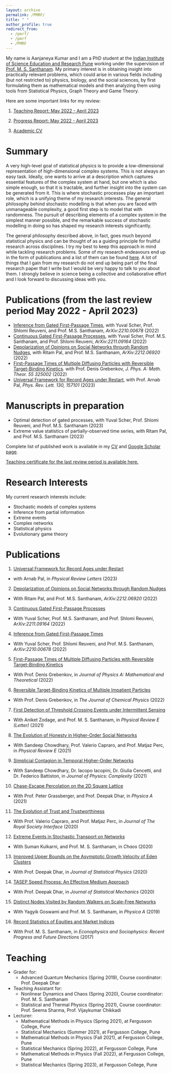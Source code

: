 ```yaml
---
layout: archive
permalink: /PMRF/
title: " "
author_profile: true
redirect_from: 
  - /pmrf/
  - /pmrf
  - /PMRF
---
```


My name is Aanjaneya Kumar and I am a PhD student at the [Indian Institute of Science Education and Research Pune](http://www.iiserpune.ac.in/) working under the supervision of [Prof. M. S. Santhanam](http://www.iiserpune.ac.in/~santh/). My primary interest is in obtaining insight into practically relevant problems, which could arise in various fields including (but not restricted to) physics, biology, and the social sciences, by first formulating them as mathematical models and then analyzing them using tools from Statistical Physics, Graph Theory and Game Theory.

Here are some important links for my review:

1. [Teaching Report: May 2022 - April 2023](https://drive.google.com/file/d/1pDhheJ_ljAtBg0fzEw0ixP0A7dwojKqn/view?usp=sharing)

2. [Progress Report: May 2022 - April 2023](https://drive.google.com/file/d/1WJKN6A_o-PW-aXxABLADYij0amQtrZ01/view?usp=sharing)

3. [Academic CV](https://drive.google.com/file/d/1wbNZsc5b_aFxOJ5ui742LrfvhNce5_51/view?usp=sharing)

Summary 
=========
A very high-level goal of statistical physics is to provide a low-dimensional representation of high-dimensional complex systems. This is not always an easy task. Ideally, one wants to arrive at a description which captures essential features of the complex system at hand, but one which is also simple enough, so that it is tractable, and further insight into the system can be generated from it. This is where stochastic processes play an important role, which is a unifying theme of my research interests. The general philosophy behind stochastic modelling is that when you are faced with unmanageable complexity, a good first step is to model that with randomness. The pursuit of describing elements of a complex system in the simplest manner possible, and the remarkable success of stochastic modelling in doing so has shaped my research interests significantly. 

The general philosophy described above, in fact, goes much beyond statistical physics and can be thought of as a guiding principle for fruitful research across disciplines. I try my best to keep this approach in mind while tackling research problems. Some of my research endeavours end up in the form of publications and a list of them can be found [here](https://scholar.google.com/citations?user=SSj4BocAAAAJ&hl=en). A lot of things that I gain from my research do not end up being part of the final research paper that I write but I would be very happy to talk to you about them. I strongly believe in science being a collective and collaborative effort and I look forward to discussing ideas with you.  


Publications (from the last review period May 2022 - April 2023)
=========

 * [Inference from Gated First-Passage Times](https://arxiv.org/abs/2210.00678), with Yuval Scher, Prof. Shlomi Reuveni, and Prof. M.S. Santhanam, *ArXiv:2210.00678* (2022)
 * [Continuous Gated First-Passage Processes](https://arxiv.org/abs/2211.09164), with Yuval Scher, Prof. M.S. Santhanam, and Prof. Shlomi Reuveni, *ArXiv:2211.09164* (2022)
 * [Depolarization of Opinions on Social Networks through Random Nudges](https://arxiv.org/abs/2212.06920), with Ritam Pal, and Prof. M.S. Santhanam, *ArXiv:2212.06920* (2022)
 * [First-Passage Times of Multiple Diffusing Particles with Reversible Target-Binding Kinetics](https://iopscience.iop.org/article/10.1088/1751-8121/ac7e91). with Prof. Denis Grebenkov, *J. Phys. A: Math. Theor. 55 325002* (2022)
 * [Universal Framework for Record Ages under Restart](https://journals.aps.org/prl/abstract/10.1103/PhysRevLett.130.157101), with Prof. Arnab Pal, *Phys. Rev. Lett. 130, 157101* (2023)

Manuscripts in preparation
=========
 * Optimal detection of gated processes, with Yuval Scher, Prof. Shlomi Reuveni, and Prof. M.S. Santhanam (2023)
 * Extreme value statistics of partially-observed time series, with Ritam Pal, and Prof. M.S. Santhanam (2023)

 
Complete list of published work is available in my [CV](https://drive.google.com/file/d/1wbNZsc5b_aFxOJ5ui742LrfvhNce5_51/view?usp=sharing) and [Google Scholar page](https://scholar.google.com/citations?user=SSj4BocAAAAJ&hl=en). 

[Teaching certificate for the last review period is available here.](https://drive.google.com/file/d/1pDhheJ_ljAtBg0fzEw0ixP0A7dwojKqn/view?usp=sharing)



Research Interests
=========

My current research interests include:

* Stochastic models of complex systems
* Inference from partial information
* Extreme events
* Complex networks
* Statistical physics
* Evolutionary game theory


Publications 
=========

1. [Universal Framework for Record Ages under Restart](https://journals.aps.org/prl/abstract/10.1103/PhysRevLett.130.157101) 
  * with Arnab Pal, in *Physical Review Letters* (2023)
2. [Depolarization of Opinions on Social Networks through Random Nudges](https://arxiv.org/abs/2212.06920)
  * With Ritam Pal, and Prof. M.S. Santhanam, *ArXiv:2212.06920* (2022)
3. [Continuous Gated First-Passage Processes](https://arxiv.org/abs/2211.09164)
  * With Yuval Scher, Prof. M.S. Santhanam, and Prof. Shlomi Reuveni, *ArXiv:2211.09164* (2022)
4. [Inference from Gated First-Passage Times](https://arxiv.org/abs/2210.00678)
  * With Yuval Scher, Prof. Shlomi Reuveni, and Prof. M.S. Santhanam, *ArXiv:2210.00678* (2022)
5. [First-Passage Times of Multiple Diffusing Particles with Reversible Target-Binding Kinetics](https://iopscience.iop.org/article/10.1088/1751-8121/ac7e91)  
  * With Prof. Denis Grebenkov,	in *Journal of Physics A: Mathematical and Theoretical* (2022)
6. [Reversible Target-Binding Kinetics of Multiple Impatient Particles](https://aip.scitation.org/doi/full/10.1063/5.0083849)
  * With Prof. Denis Grebenkov, in *The Journal of Chemical Physics* (2022)
7. [First Detection of Threshold Crossing Events under Intermittent Sensing](https://journals.aps.org/pre/abstract/10.1103/PhysRevE.104.L052103)
  * With Aniket Zodage, and Prof. M. S. Santhanam,  in *Physical Review E (Letter)* (2021) 
8. [The Evolution of Honesty in Higher-Order Social Networks](https://journals.aps.org/pre/abstract/10.1103/PhysRevE.104.054308)
  * With Sandeep Chowdhary, Prof. Valerio Capraro, and Prof. Matjaz Perc, in *Physical Review E* (2021) 
9. [Simplicial Contagion in Temporal Higher-Order Networks](https://iopscience.iop.org/article/10.1088/2632-072X/ac12bd)
  * With Sandeep Chowdhary, Dr. Iacopo Iacopini, Dr. Giulia Cencetti, and Dr. Federico Battiston, in *Journal of Physics: Complexity* (2021) 
10. [Chase-Escape Percolation on the 2D Square Lattice](https://www.sciencedirect.com/science/article/pii/S0378437121003459)
  * With Prof. Peter Grassberger, and Prof. Deepak Dhar, in *Physica A* (2021) 
11. [The Evolution of Trust and Trustworthiness](http://aanjaneyakumar.com/publication/2020trust)
  * With Prof. Valerio Capraro, and Prof. Matjaz Perc, in *Journal of The Royal Society Interface* (2020) 
12. [Extreme Events in Stochastic Transport on Networks](http://aanjaneyakumar.com/publication/2020extreme)
  * With Suman Kulkarni, and Prof. M. S. Santhanam, in *Chaos* (2020)
13. [Improved Upper Bounds on the Asymptotic Growth Velocity of Eden Clusters](http://aanjaneyakumar.com/publication/2020eden)
  * With Prof. Deepak Dhar, in *Journal of Statistical Physics* (2020)
14. [TASEP Speed Process: An Effective Medium Approach](http://aanjaneyakumar.com/publication/2019tasep)
  * With Prof. Deepak Dhar, in *Journal of Statistical Mechanics* (2020)
15. [Distinct Nodes Visited by Random Walkers on Scale-Free Networks](http://aanjaneyakumar.com/publication/2019dsv)
  * With Yagyik Goswami and Prof. M. S. Santhanam, in *Physica A* (2019)
16. [Record Statistics of Equities and Market Indices](https://link.springer.com/chapter/10.1007%2F978-3-319-47705-3_7)
  * With Prof. M. S. Santhanam, in *Econophysics and Sociophysics: Recent Progress and Future Directions* (2017)  
  
  

Teaching
=========
* Grader for: 
  * Advanced Quantum Mechanics      (Spring 2019),  Course coordinator: Prof. Deepak Dhar
* Teaching Assistant for:
  * Nonlinear Dynamics and Chaos    (Spring 2020),  Course coordinator: Prof. M. S. Santhanam
  * Statistical and Thermal Physics (Spring 2021),  Course coordinator: Prof. Seema Sharma, Prof. Vijaykumar Chikkadi
* Lecturer:
  * Mathematical Methods in Physics (Spring 2021), at Fergusson College, Pune
  * Statistical Mechanics           (Summer 2021), at Fergusson College, Pune
  * Mathematical Methods in Physics (Fall 2021),   at Fergusson College, Pune
  * Statistical Mechanics           (Spring 2022), at Fergusson College, Pune
  * Mathematical Methods in Physics (Fall 2022),   at Fergusson College, Pune
  * Statistical Mechanics           (Spring 2023), at Fergusson College, Pune


<!-- 
Extreme events, broadly defined as those events whose numerical values show a pronounced deviation from their typical values and exceed some predefined threshold, are ubiquitous and they occur in a wide variety of natural, social and engineering systems. Not surprisingly, the study of extreme events and systemic failures has received a lot of recent research attention. Starting from market crashes and power blackouts, to extreme climate events and internet breakdown -- extreme events can lead to disastrous consequences in the systems they occur in and severely disrupt their functioning. To this end, a growing body of literature is focused towards building a theoretical framework to analyze such rare events. The classical extreme value statistics is nearly a century old and more recently, advances in large deviation theory have improved our understanding of extreme events. There also has been an interesting line of work, which has aimed to understand how extreme events take place in networked systems. -->

<!-- In my [first project](https://aip.scitation.org/doi/10.1063/1.5139018) as a PhD student, I explored the problem of extreme events taking place on the *edges* of a network, and showed that they show strikingly different statistics than extreme events taking place on the *nodes* of a network. I computed exactly the statistics of the load and flux on each edge of the network and established that the probability of extreme events occurring on them is given by the regularized incomplete Beta function. Furthermore, I studied time delayed correlations between extreme events occurring on nodes and edges and found that while low degree nodes are more prone to extreme events, carefully observing their neighbouring nodes can lead to identification of precursors. Our results provide a mathematical framework to study network failure through edge deletion mechanism induced by extreme events and provides a systematic route to model the edge deletion rates, based on the underlying dynamical process taking place on the network. Our work was published in the special issue of *Chaos* titled *Rare Events in Complex Systems: Understanding and Prediction*.



Following up on the theme of extreme events, last year we initiated a study of [threshold crossing events in the presence of incomplete observations](https://journals.aps.org/pre/abstract/10.1103/PhysRevE.104.L052103). The problem was motivated by practical applications, where there is an energy cost associated with keeping the "sensor" (which monitors the process of interest) on, and the threshold crossing events in the process of interest are thus monitored by intermittent sensors that are not active at all times. A principal example is of wireless sensor networks, which are widely deployed to monitor rare events at remote locations and operate under tight energy constraints. These sensors are typically not always active in order to optimise power consumption. Other examples where such a scenario arises is where there is simply a lack of data, and the process of interest has only been observed in certain time intervals. Mathematically, our problem can be stated as follows -- consider a time-series $X(t)$, which could be an observable of interest e.g. price of a commodity, temperature of a city, or the damage accumulated in a system. The time taken for $X(t)$ to cross a pre-defined threshold is a practically relevant observable called the "first passage time", and it continues to attract active research attention. However, what happens when we cannot always observe $X(t)$, and can only observe it intermittently? In that case, the relevant quantity of interest is the "first detection time", which denotes the first time when the process $X(t)$ is *detected* or *observed* to be above the threshold. For a schematic, see the figure below:
![schematic](/images/Screenshot 2021-11-15 at 4.01.38 PM.png)

Some preliminary results obtained in the project were presented in the previous PMRF review (held in December 2020). In this project, we studied the general problem of threshold crossing under intermittent sensing using the versatile birth-death process, and a sensor that stochastically switches between active and inactive states, modelled as a two-state Markov process. We obtained a general relation between the first detection time distribution, under intermittent sensing, and the first passage time distribution. One of our central results dictates that the first detection time can be obtained from the first passage times, which is exactly known for a wide range of problems. We demonstrated the validity of our results in a variety of applications including the SIS model of epidemics, logistic model, and also extended our formalism to include birth-death processes which undergo burst like relaxtions and reset to the origin. Intermittent sensing of the process $X(t)$ leads to interesting new features -- when the threshold crossing is first detected, the value of $X(t)$ need not be exactly equal to the threshold, but can be anywhere in the state space above it. The information about in which state the threshold crossing event is detected is contained in the splitting probabilities, which our formalism allows us to compute exactly. Finally, we considered the problem of inferring first passage times from the knowledge of first detection. We asked -- if the first detection of a threshold crossing event happens at time $T_d$, can we estimate what will be the first passage  time $T_f$? The answer to this question has practical value as it estimates the first occurrence time for an event that possibly went undetected. In sensors that detect abnormal voltage fluctuations (such large voltage fluctuations can damage the device), $T_f$ corresponds to the time until which the device being monitored was fully functional (not damaged), but this fluctuation could go unnoticed, and $T_d$ denotes the time when sensor detects the large fluctuation for the first time.  For this problem, we were able to compute the exact first passage distribution, conditioned on the first detection time, and solved the inference problem. 

The work described above was written up in June 2021, and has now been published in Physical Review E as a [Letter](https://journals.aps.org/pre/abstract/10.1103/PhysRevE.104.L052103). However, we have continued to explore many interesting questions that have arised out of this project, under the broad theme of partially observable stochastic processes. By mapping the mathematical analysis in our project to the mathematics underlying the theory of gated reactions (which are very important and well-studied topics in Chemistry and Biology), we have been able to extend our work in such a way that now $X(t)$ is no longer restricted to being a discrete-space Markov process. In particular, we can compute the first detection time distribution for $X(t)$ generated by non-Markovian process with discrete states that satisfy the renewal property. New challenges emerge when one wishes to compute the first detection time statistics where $X(t)$ is a  continuous process (and does not have a discrete state space). This continuous case problem also has an interesting theoretical feature -- the theory developed for gated reactions in continuous space do not extend to the problem of first detection of threshold crossing events when $X(t)$ is a continuous process. This has encouraged us to come up with a new formalism, that allows for the analysis for cases where $X(t)$ is a continuous time-series that follows Markovian evolution. The details of this new formalism will be presented in the upcoming PMRF review. Furthermore, the problem of intermittent sensing also leads to interesting optimization problems -- what should the rates $\alpha$ and $\beta$ (see schematic above) be, so that the time between first passage and first detection is decreased, and also, the time spent by the sensor in its active state is decreased? Some preliminary results on our efforts of solving this optimization problem will be discussed in the upcoming review.
 -->











